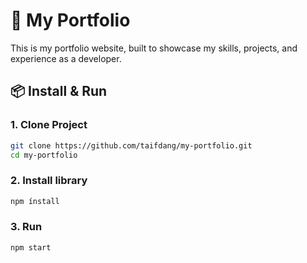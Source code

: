 
# 🚀 My Portfolio
This is my portfolio website, built to showcase my skills, projects, and experience as a developer.  

## 📦 Install & Run

### 1. Clone Project
```bash
git clone https://github.com/taifdang/my-portfolio.git
cd my-portfolio
```
### 2. Install library

```bash
npm ínstall
```
### 3. Run

```bash
npm start
```
